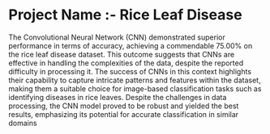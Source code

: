 # Project Name :- Rice Leaf Disease 
The Convolutional Neural Network (CNN) demonstrated superior performance in terms of accuracy, achieving a commendable 75.00% on the rice leaf disease dataset. This outcome suggests that CNNs are effective in handling the complexities of the data, despite the reported difficulty in processing it. The success of CNNs in this context highlights their capability to capture intricate patterns and features within the dataset, making them a suitable choice for image-based classification tasks such as identifying diseases in rice leaves. Despite the challenges in data processing, the CNN model proved to be robust and yielded the best results, emphasizing its potential for accurate classification in similar domains
